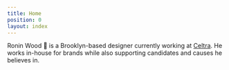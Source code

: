 ```yaml
---
title: Home
position: 0
layout: index
---
```


Ronin Wood 🌹 is a Brooklyn-based designer currently working at <a href="http://celtra.com">Celtra</a>. He works in-house for brands while also supporting candidates and causes he believes in. 